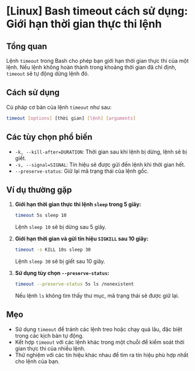# [Linux] Bash timeout cách sử dụng: Giới hạn thời gian thực thi lệnh

## Tổng quan
Lệnh `timeout` trong Bash cho phép bạn giới hạn thời gian thực thi của một lệnh. Nếu lệnh không hoàn thành trong khoảng thời gian đã chỉ định, `timeout` sẽ tự động dừng lệnh đó.

## Cách sử dụng
Cú pháp cơ bản của lệnh `timeout` như sau:

```bash
timeout [options] [thời gian] [lệnh] [arguments]
```

## Các tùy chọn phổ biến
- `-k, --kill-after=DURATION`: Thời gian sau khi lệnh bị dừng, lệnh sẽ bị giết.
- `-s, --signal=SIGNAL`: Tín hiệu sẽ được gửi đến lệnh khi thời gian hết.
- `--preserve-status`: Giữ lại mã trạng thái của lệnh gốc.

## Ví dụ thường gặp
1. **Giới hạn thời gian thực thi lệnh `sleep` trong 5 giây:**
   ```bash
   timeout 5s sleep 10
   ```
   Lệnh `sleep 10` sẽ bị dừng sau 5 giây.

2. **Giới hạn thời gian và gửi tín hiệu `SIGKILL` sau 10 giây:**
   ```bash
   timeout -s KILL 10s sleep 30
   ```
   Lệnh `sleep 30` sẽ bị giết sau 10 giây.

3. **Sử dụng tùy chọn `--preserve-status`:**
   ```bash
   timeout --preserve-status 5s ls /nonexistent
   ```
   Nếu lệnh `ls` không tìm thấy thư mục, mã trạng thái sẽ được giữ lại.

## Mẹo
- Sử dụng `timeout` để tránh các lệnh treo hoặc chạy quá lâu, đặc biệt trong các kịch bản tự động.
- Kết hợp `timeout` với các lệnh khác trong một chuỗi để kiểm soát thời gian thực thi của nhiều lệnh.
- Thử nghiệm với các tín hiệu khác nhau để tìm ra tín hiệu phù hợp nhất cho lệnh của bạn.
